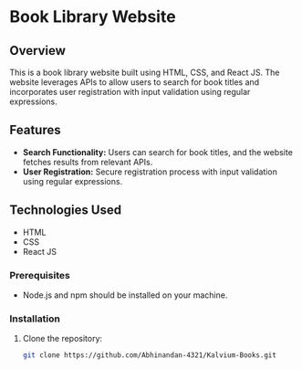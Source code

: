# Book Library Website

## Overview

This is a book library website built using HTML, CSS, and React JS. The website leverages APIs to allow users to search for book titles and incorporates user registration with input validation using regular expressions.

## Features

- **Search Functionality:** Users can search for book titles, and the website fetches results from relevant APIs.
- **User Registration:** Secure registration process with input validation using regular expressions.

## Technologies Used

- HTML
- CSS
- React JS

### Prerequisites

- Node.js and npm should be installed on your machine.

### Installation

1. Clone the repository:

   ```bash
   git clone https://github.com/Abhinandan-4321/Kalvium-Books.git
